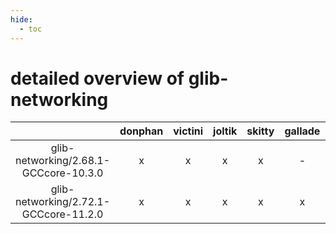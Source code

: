 ```yaml
---
hide:
  - toc
---
```


detailed overview of glib-networking
====================================

| |donphan|victini|joltik|skitty|gallade|accelgor|swalot|doduo|
| :---: | :---: | :---: | :---: | :---: | :---: | :---: | :---: | :---: |
|glib-networking/2.68.1-GCCcore-10.3.0|x|x|x|x|-|-|x|x|
|glib-networking/2.72.1-GCCcore-11.2.0|x|x|x|x|x|x|x|x|
